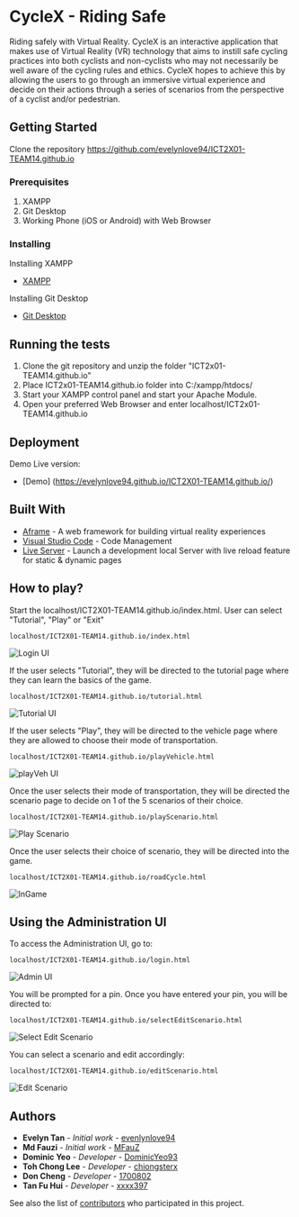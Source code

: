 # CycleX - Riding Safe

Riding safely with Virtual Reality.
CycleX is an interactive application that makes use of Virtual Reality (VR) technology that aims to instill safe cycling practices into both cyclists and non-cyclists who may not necessarily be well aware of the cycling rules and ethics. CycleX hopes to achieve this by allowing the users to go through an immersive virtual experience and decide on their actions through a series of scenarios from the perspective of a cyclist and/or pedestrian.

## Getting Started

Clone the repository https://github.com/evelynlove94/ICT2X01-TEAM14.github.io

### Prerequisites

1. XAMPP 
2. Git Desktop
3. Working Phone (iOS or Android) with Web Browser

### Installing

Installing XAMPP

* [XAMPP](https://www.apachefriends.org/index.html)

Installing Git Desktop

* [Git Desktop](https://desktop.github.com/)

## Running the tests

1. Clone the git repository and unzip the folder "ICT2x01-TEAM14.github.io"
2. Place ICT2x01-TEAM14.github.io folder into C:/xampp/htdocs/
3. Start your XAMPP control panel and start your Apache Module.
4. Open your preferred Web Browser and enter localhost/ICT2x01-TEAM14.github.io

## Deployment

Demo Live version:
* [Demo] (https://evelynlove94.github.io/ICT2X01-TEAM14.github.io/) 

## Built With

* [Aframe](https://aframe.io/) - A web framework for building virtual reality experiences 
* [Visual Studio Code](https://code.visualstudio.com/) - Code Management
* [Live Server](https://marketplace.visualstudio.com/items?itemName=ritwickdey.LiveServer) - Launch a development local Server with live reload feature for static & dynamic pages

## How to play?

Start the localhost/ICT2X01-TEAM14.github.io/index.html. User can select "Tutorial", "Play" or "Exit"
```
localhost/ICT2X01-TEAM14.github.io/index.html
```
![Login UI](https://raw.githubusercontent.com/evelynlove94/ICT2X01-TEAM14.github.io/master/README.md%20images/Index.PNG?token=Aeaf7GvktHspTicSO-bwLM9zniNoXs-Lks5b_5aywA%3D%3D)

If the user selects "Tutorial", they will be directed to the tutorial page where they can learn the basics of the game.
```
localhost/ICT2X01-TEAM14.github.io/tutorial.html
```
![Tutorial UI](https://raw.githubusercontent.com/evelynlove94/ICT2X01-TEAM14.github.io/master/README.md%20images/Tutorial.PNG)

If the user selects "Play", they will be directed to the vehicle page where they are allowed to choose their mode of transportation.
```
localhost/ICT2X01-TEAM14.github.io/playVehicle.html
```
![playVeh UI](https://raw.githubusercontent.com/evelynlove94/ICT2X01-TEAM14.github.io/master/README.md%20images/PlayVeh.PNG?token=Aeaf7OigpziJA5-Nq-M8GgYWEgOmcZ-yks5b_5ZWwA%3D%3D)

Once the user selects their mode of transportation, they will be directed the scenario page to decide on 1 of the 5 scenarios of their choice.
```
localhost/ICT2X01-TEAM14.github.io/playScenario.html
```
![Play Scenario](https://raw.githubusercontent.com/evelynlove94/ICT2X01-TEAM14.github.io/master/README.md%20images/selectScenario.PNG?token=Aeaf7M1wA_HkXnLryT-nyJYuODquO0Ptks5b_5ZwwA%3D%3D)

Once the user selects their choice of scenario, they will be directed into the game.
```
localhost/ICT2X01-TEAM14.github.io/roadCycle.html
```
![InGame](https://raw.githubusercontent.com/evelynlove94/ICT2X01-TEAM14.github.io/master/README.md%20images/InGame.PNG?token=Aeaf7Hc4OyukFhMkIZct7K8q0VIScZDNks5b_5aYwA%3D%3D)

## Using the Administration UI

To access the Administration UI, go to:
```
localhost/ICT2X01-TEAM14.github.io/login.html
```
![Admin UI](https://raw.githubusercontent.com/evelynlove94/ICT2X01-TEAM14.github.io/master/README.md%20images/Login.PNG?token=Aeaf7KCAEtWXsMQuffHdgheRYNV5e76Gks5b_5cywA%3D%3D)

You will be prompted for a pin. Once you have entered your pin, you will be directed to:
```
localhost/ICT2X01-TEAM14.github.io/selectEditScenario.html
```
![Select Edit Scenario](https://raw.githubusercontent.com/evelynlove94/ICT2X01-TEAM14.github.io/master/README.md%20images/EditScenario.PNG?token=Aeaf7BXu5oNyUoLfVeHVXjPUXgGAk5KXks5b_5dKwA%3D%3D)

You can select a scenario and edit accordingly:
```
localhost/ICT2X01-TEAM14.github.io/editScenario.html
```
![Edit Scenario](https://raw.githubusercontent.com/evelynlove94/ICT2X01-TEAM14.github.io/master/README.md%20images/EditingScenario.PNG?token=Aeaf7PgId0gb3c6_afNj79hk2esDd9YCks5b_5dgwA%3D%3D)

## Authors

* **Evelyn Tan** - *Initial work* - [evenlynlove94](https://github.com/evelynlove94)
* **Md Fauzi** - *Initial work* - [MFauZ](https://github.com/MFauz)
* **Dominic Yeo** - *Developer* - [DominicYeo93](https://github.com/DominicYeo93)
* **Toh Chong Lee** - *Developer* - [chiongsterx](https://github.com/chiongsterx)
* **Don Cheng** - *Developer* - [1700802](https://github.com/1700802)
* **Tan Fu Hui** - *Developer* - [xxxx397](https://github.com/xxxx397)

See also the list of [contributors](https://github.com/evelynlove94/ICT2X01-TEAM14.github.io/graphs/contributors) who participated in this project.
